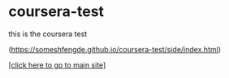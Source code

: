 # coursera-test
this is the coursera test

(https://someshfengde.github.io/coursera-test/side/index.html)


<a href="https://someshfengde.github.io/coursera-test/side/index.html"> [click here to go to main site]  </a>




